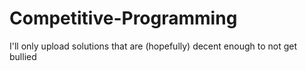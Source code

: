 # Competitive-Programming

I'll only upload solutions that are (hopefully) decent enough to not get bullied
